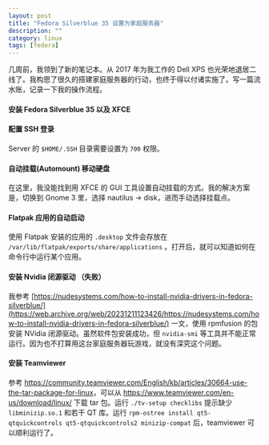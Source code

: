 ```yaml
---
layout: post
title: "Fedora Silverblue 35 设置为家庭服务器"
description: ""
category: linux
tags: [fedora]
---
```


几周前，我领到了新的笔记本。从 2017 年为我工作的 Dell XPS 也光荣地退居二线了。我构思了很久的搭建家庭服务器的行动，也终于得以付诸实施了。写一篇流水账，记录一下我的操作流程。



#### 安装 Fedora Silverblue 35 以及 XFCE


#### 配置 SSH 登录  

Server 的 `$HOME/.SSH` 目录需要设置为 `700` 权限。

#### 自动挂载(Automount) 移动硬盘  
在这里，我没能找到用 XFCE 的 GUI 工具设置自动挂载的方式。我的解决方案是，切换到 Gnome 3 里，选择 nautilus -> disk，进而手动选择挂载点。

#### Flatpak 应用的自动启动  
使用 Flatpak 安装的应用的 `.desktop` 文件会存放在 `/var/lib/flatpak/exports/share/applications` 。打开后，就可以知道如何在命令行中运行某个应用。

#### 安装 Nvidia 闭源驱动 （失败）  
我参考 [https://nudesystems.com/how-to-install-nvidia-drivers-in-fedora-silverblue/](https://web.archive.org/web/20231211123426/https://nudesystems.com/how-to-install-nvidia-drivers-in-fedora-silverblue/) 一文，使用 rpmfusion 的包安装 NVidia 闭源驱动。虽然软件包安装成功，但 `nvidia-smi` 等工具并不能正常运行。因为也不打算用这台家庭服务器玩游戏，就没有深究这个问题。  

#### 安装 Teamviewer  
参考 <https://community.teamviewer.com/English/kb/articles/30664-use-the-tar-package-for-linux>，可以从 <https://www.teamviewer.com/en-us/download/linux/> 下载 tar 包。运行 `./tv-setup checklibs` 提示缺少 `libminizip.so.1` 和若干 QT 库。运行 `rpm-ostree install qt5-qtquickcontrols qt5-qtquickcontrols2 minizip-compat` 后，teamviewer 可以顺利运行了。


<!--This is a comment. Comments are not displayed in the browser



- Set up home server
	- 1. Install Fedora Silverblue 35
		2. Install XFCE
		3. Config httpd failed
		4. login with ssh pubkey failed. set ~/.ssh to 700 on target machine!
		5. set auto mount with remote media (it didn't work)
		6. set auto mount with gnome disk (nautilus then disk), specify mount point
		7. set auto start, check  /var/lib/flatpak/exports/share/applications
		8. add rpmfusion, and upgrade (https://nudesystems.com/how-to-install-nvidia-drivers-in-fedora-silverblue/)
		9. rpm-ostree install akmod-nvidia xorg-x11-drv-nvidia
		10. also add xorg-x11-drv-nvidia-cuda
		11. nvidia driver still not good
		12. download tar from https://www.teamviewer.com/en-us/download/linux/
		13. https://community.teamviewer.com/English/kb/articles/30664-use-the-tar-package-for-linux
		14. ./tv-setup checklibs

	- Analyzing dependencies ...
	  libminizip.so.1 => not found
	- The libraries listed above seem to be missing.
	  Please find and install the corresponding packages.
	  Then, run this command again.
	- QtQuickControls seems to be missing
	- The following command may be helpful:
	  'libdbus-1.so.3()(64bit)' 'libQt5Gui.so.5()(64bit)' 'libQt5Widgets.so.5()(64bit)' 'libQt5Qml.so.5()(64bit)' 'libQt5Quick.so.5()(64bit)' 'libQt5WebKitWidgets.so.5()(64bit)' 'libQt5X11Extras.so.5()(64bit)'  qt5-qtdeclarative qt5-qtquickcontrols
	- dnf provides */libminizip.so.1
	- minizip-compat
	- rpm-ostree install qt5-qtquickcontrols qt5-qtquickcontrols2 minizip-compat

-->
